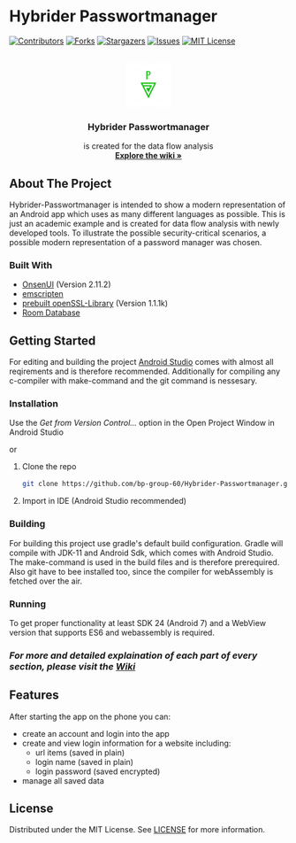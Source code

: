 # Hybrider Passwortmanager
<div id="top"></div>

<!-- PROJECT SHIELDS -->
<!--
*** I'm using markdown "reference style" links for readability.
*** Reference links are enclosed in brackets [ ] instead of parentheses ( ).
*** See the bottom of this document for the declaration of the reference variables
*** for contributors-url, forks-url, etc. This is an optional, concise syntax you may use.
*** https://www.markdownguide.org/basic-syntax/#reference-style-links
-->
[![Contributors][contributors-shield]][contributors-url]
[![Forks][forks-shield]][forks-url]
[![Stargazers][stars-shield]][stars-url]
[![Issues][issues-shield]][issues-url]
[![MIT License][license-shield]][license-url]



<!-- PROJECT LOGO -->
<br />
<div align="center">
	<a href="https://github.com/bp-group-60/Hybrider-Passwortmanager">
		<img src="images/logo.png" alt="Logo" width="80" height="80">
	</a>

<h3 align="center">Hybrider Passwortmanager</h3>
	<p align="center">
		is created for the data flow analysis
		<br />
		<a href="https://github.com/bp-group-60/Hybrider-Passwortmanager/wiki"><strong>Explore the wiki »</strong></a>
		<br />
	</p>
</div>


<!-- ABOUT THE PROJECT -->
## About The Project

Hybrider-Passwortmanager is intended to show a modern representation of an Android app which uses as many different languages as possible.
This is just an academic example and is created for data flow analysis with newly developed tools.
To illustrate the possible security-critical scenarios, a possible modern representation of a password manager was chosen.


### Built With

* [OnsenUI](https://onsen.io/) (Version 2.11.2)
* [emscripten](https://emscripten.org/docs/)
* [prebuilt openSSL-Library](https://github.com/PurpleI2P/OpenSSL-for-Android-Prebuilt) (Version 1.1.1k)
* [Room Database](https://developer.android.com/training/data-storage/room) 

<!-- GETTING STARTED -->
## Getting Started
For editing and building the project [Android Studio](https://developer.android.com/studio) comes with almost all reqirements and is therefore recommended.
Additionally for compiling any c-compiler with make-command and the git command is nessesary.

### Installation
Use the _Get from Version Control..._ option in the Open Project Window in Android Studio

or

1. Clone the repo
	 ```sh
	 git clone https://github.com/bp-group-60/Hybrider-Passwortmanager.git
	 ```
2. Import in IDE (Android Studio recommended)

### Building
For building this project use gradle's default build configuration.
Gradle will compile with JDK-11 and Android Sdk, which comes with Android Studio.
The make-command is used in the build files and is therefore prerequired.
Also git have to bee installed too, since the compiler for webAssembly is fetched over the air.

### Running
To get proper functionality at least SDK 24 (Android 7) and a WebView version that supports ES6 and webassembly is required.

### _For more and detailed explaination of each part of every section, please visit the [Wiki](https://github.com/bp-group-60/Hybrider-Passwortmanager/wiki)_

<!-- FEATURES -->
## Features
After starting the app on the phone you can:
* create an account and login into the app
* create and view login information for a website including:
  * url items (saved in plain)
  * login name (saved in plain)
  * login password (saved encrypted)
* manage all saved data

<!-- LICENSE -->
## License

Distributed under the MIT License. See [LICENSE](https://github.com/bp-group-60/Hybrider-Passwortmanager/blob/main/LICENSE) for more information.

<!-- MARKDOWN LINKS & IMAGES -->
<!-- https://www.markdownguide.org/basic-syntax/#reference-style-links -->
[contributors-shield]: https://img.shields.io/github/contributors/bp-group-60/Hybrider-Passwortmanager.svg?style=for-the-badge
[contributors-url]: https://github.com/bp-group-60/Hybrider-Passwortmanager/graphs/contributors
[forks-shield]: https://img.shields.io/github/forks/bp-group-60/Hybrider-Passwortmanager.svg?style=for-the-badge
[forks-url]: https://github.com/bp-group-60/Hybrider-Passwortmanager/network/members
[stars-shield]: https://img.shields.io/github/stars/bp-group-60/Hybrider-Passwortmanager.svg?style=for-the-badge
[stars-url]: https://github.com/bp-group-60/Hybrider-Passwortmanager/stargazers
[issues-shield]: https://img.shields.io/github/issues/bp-group-60/Hybrider-Passwortmanager.svg?style=for-the-badge
[issues-url]: https://github.com/bp-group-60/Hybrider-Passwortmanager/issues
[license-shield]: https://img.shields.io/github/license/bp-group-60/Hybrider-Passwortmanager.svg?style=for-the-badge
[license-url]: https://github.com/bp-group-60/Hybrider-Passwortmanager/blob/master/LICENSE.txt
